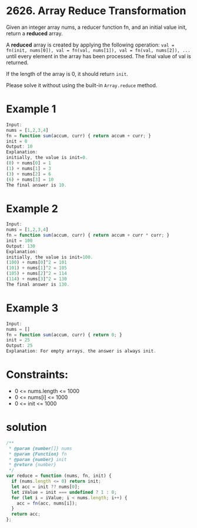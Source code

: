 # 2626. Array Reduce Transformation

Given an integer array nums, a reducer function fn, and an initial value init, return a **reduced** array.

A **reduced** array is created by applying the following operation: `val = fn(init, nums[0]), val = fn(val, nums[1]), val = fn(val, nums[2]), ...` until every element in the array has been processed. The final value of val is returned.

If the length of the array is 0, it should return `init`.

Please solve it without using the built-in `Array.reduce` method.

# Example 1

```js
Input:
nums = [1,2,3,4]
fn = function sum(accum, curr) { return accum + curr; }
init = 0
Output: 10
Explanation:
initially, the value is init=0.
(0) + nums[0] = 1
(1) + nums[1] = 3
(3) + nums[2] = 6
(6) + nums[3] = 10
The final answer is 10.
```

# Example 2

```js
Input:
nums = [1,2,3,4]
fn = function sum(accum, curr) { return accum + curr * curr; }
init = 100
Output: 130
Explanation:
initially, the value is init=100.
(100) + nums[0]^2 = 101
(101) + nums[1]^2 = 105
(105) + nums[2]^2 = 114
(114) + nums[3]^2 = 130
The final answer is 130.
```

# Example 3

```js
Input:
nums = []
fn = function sum(accum, curr) { return 0; }
init = 25
Output: 25
Explanation: For empty arrays, the answer is always init.
```

# Constraints:

- 0 <= nums.length <= 1000
- 0 <= nums[i] <= 1000
- 0 <= init <= 1000

# solution

```js
/**
 * @param {number[]} nums
 * @param {Function} fn
 * @param {number} init
 * @return {number}
 */
var reduce = function (nums, fn, init) {
  if (nums.length <= 0) return init;
  let acc = init ?? nums[0];
  let iValue = init === undefined ? 1 : 0;
  for (let i = iValue; i < nums.length; i++) {
    acc = fn(acc, nums[i]);
  }
  return acc;
};
```

